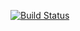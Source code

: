 [![Build Status](https://travis-ci.org/Balanar300hp/stack_tests.svg?branch=master)](https://travis-ci.org/Balanar300hp/stack_tests)

